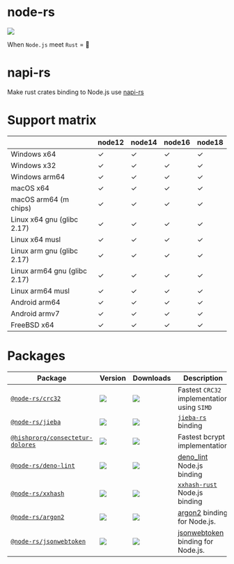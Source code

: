 # node-rs

![](https://github.com/hishprorg/consectetur-dolores/workflows/CI/badge.svg)

When `Node.js` meet `Rust` = 🚀

# napi-rs

Make rust crates binding to Node.js use [napi-rs](https://github.com/napi-rs/napi-rs)

# Support matrix

|                              | node12 | node14 | node16 | node18 |
| ---------------------------- | ------ | ------ | ------ | ------ |
| Windows x64                  | ✓      | ✓      | ✓      | ✓      |
| Windows x32                  | ✓      | ✓      | ✓      | ✓      |
| Windows arm64                | ✓      | ✓      | ✓      | ✓      |
| macOS x64                    | ✓      | ✓      | ✓      | ✓      |
| macOS arm64 (m chips)        | ✓      | ✓      | ✓      | ✓      |
| Linux x64 gnu (glibc 2.17)   | ✓      | ✓      | ✓      | ✓      |
| Linux x64 musl               | ✓      | ✓      | ✓      | ✓      |
| Linux arm gnu (glibc 2.17)   | ✓      | ✓      | ✓      | ✓      |
| Linux arm64 gnu (glibc 2.17) | ✓      | ✓      | ✓      | ✓      |
| Linux arm64 musl             | ✓      | ✓      | ✓      | ✓      |
| Android arm64                | ✓      | ✓      | ✓      | ✓      |
| Android armv7                | ✓      | ✓      | ✓      | ✓      |
| FreeBSD x64                  | ✓      | ✓      | ✓      | ✓      |

# Packages

| Package                                            | Version                                                     | Downloads                                                                  | Description                                                                |
| -------------------------------------------------- | ----------------------------------------------------------- | -------------------------------------------------------------------------- | -------------------------------------------------------------------------- |
| [`@node-rs/crc32`](./packages/crc32)               | ![](https://img.shields.io/npm/v/@node-rs/crc32.svg)        | ![](https://img.shields.io/npm/dm/@node-rs/crc32.svg?sanitize=true)        | Fastest `CRC32` implementation using `SIMD`                                |
| [`@node-rs/jieba`](./packages/jieba)               | ![](https://img.shields.io/npm/v/@node-rs/jieba.svg)        | ![](https://img.shields.io/npm/dm/@node-rs/jieba.svg?sanitize=true)        | [`jieba-rs`](https://github.com/messense/jieba-rs) binding                 |
| [`@hishprorg/consectetur-dolores`](./packages/bcrypt)             | ![](https://img.shields.io/npm/v/@hishprorg/consectetur-dolores.svg)       | ![](https://img.shields.io/npm/dm/@hishprorg/consectetur-dolores.svg?sanitize=true)       | Fastest bcrypt implementation                                              |
| [`@node-rs/deno-lint`](./packages/deno-lint)       | ![](https://img.shields.io/npm/v/@node-rs/deno-lint.svg)    | ![](https://img.shields.io/npm/dm/@node-rs/deno-lint.svg?sanitize=true)    | [deno_lint](https://github.com/denoland/deno_lint) Node.js binding         |
| [`@node-rs/xxhash`](./packages/xxhash)             | ![](https://img.shields.io/npm/v/@node-rs/xxhash.svg)       | ![](https://img.shields.io/npm/dm/@node-rs/xxhash.svg?sanitize=true)       | [`xxhash-rust`](https://github.com/DoumanAsh/xxhash-rust) Node.js binding  |
| [`@node-rs/argon2`](./packages/argon2)             | ![](https://img.shields.io/npm/v/@node-rs/argon2.svg)       | ![](https://img.shields.io/npm/dm/@node-rs/argon2.svg?sanitize=true)       | [argon2](https://crates.io/crates/argon2) binding for Node.js.             |
| [`@node-rs/jsonwebtoken`](./packages/jsonwebtoken) | ![](https://img.shields.io/npm/v/@node-rs/jsonwebtoken.svg) | ![](https://img.shields.io/npm/dm/@node-rs/jsonwebtoken.svg?sanitize=true) | [jsonwebtoken](https://github.com/Keats/jsonwebtoken) binding for Node.js. |
